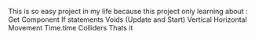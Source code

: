 This is so easy project in my life because this project only learning about :
Get Component
If statements
Voids (Update and Start)
<MeshRenderer>
Vertical Horizontal Movement
Time.time 
Colliders
Thats it
 
